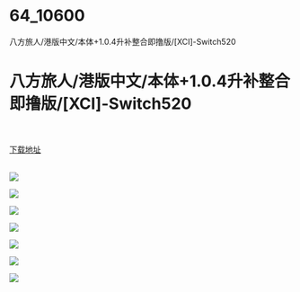 # 64_10600
八方旅人/港版中文/本体+1.0.4升补整合即撸版/[XCI]-Switch520
# 八方旅人/港版中文/本体+1.0.4升补整合即撸版/[XCI]-Switch520
 <br/></br>
[下载地址](https://www.switch520.cc/article/10600 "下载地址")
<br/></br>

<p><img src="https://www.switch520.cc/muke_img/upload_art_editor_20210315-1_09641c50de651c6f70842b146b222c81.jpg"></p>
<p><img src="https://www.switch520.cc/muke_img/upload_art_editor_20210315-1_32d67afebb968e454ebde2efe9aa89b9.jpg"></p>
<p><img src="https://www.switch520.cc/muke_img/upload_art_editor_20210315-1_e98a3b74de7e4545a9b9a3abc33d827c.jpg"></p>
<p><img src="https://www.switch520.cc/muke_img/upload_art_editor_20210315-1_de4634cae893e320b9bf23e38b67c298.jpg"></p>
<p><img src="https://www.switch520.cc/muke_img/upload_art_editor_20210315-1_04ba342e0a1ceaadff487bcce7fc18f9.jpg"></p>
<p><img src="https://www.switch520.cc/muke_img/upload_art_editor_20210315-1_45f72919365bfab9eacbef17cee3f232.jpg"></p>
<p><img src="https://www.switch520.cc/muke_img/upload_art_editor_20210315-1_a391a7d330fcdaa6e5e43e3035023aee.png"></p>
<p>&nbsp;</p>
<p><strong>&nbsp;</strong></p>
<p><strong>&nbsp;</strong></p>

